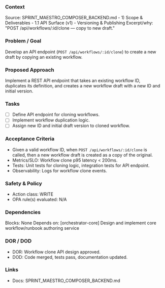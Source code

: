 ### Context

Source: SPRINT_MAESTRO_COMPOSER_BACKEND.md - 1) Scope & Deliverables - 1.1 API Surface (v1) - Versioning & Publishing
Excerpt/why: "POST /api/workflows/:id/clone — copy to new draft."

### Problem / Goal

Develop an API endpoint (`POST /api/workflows/:id/clone`) to create a new draft by copying an existing workflow.

### Proposed Approach

Implement a REST API endpoint that takes an existing workflow ID, duplicates its definition, and creates a new workflow draft with a new ID and initial version.

### Tasks

- [ ] Define API endpoint for cloning workflows.
- [ ] Implement workflow duplication logic.
- [ ] Assign new ID and initial draft version to cloned workflow.

### Acceptance Criteria

- Given a valid workflow ID, when `POST /api/workflows/:id/clone` is called, then a new workflow draft is created as a copy of the original.
- Metrics/SLO: Workflow clone p95 latency < 200ms.
- Tests: Unit tests for cloning logic, integration tests for API endpoint.
- Observability: Logs for workflow clone events.

### Safety & Policy

- Action class: WRITE
- OPA rule(s) evaluated: N/A

### Dependencies

Blocks: None
Depends on: [orchestrator-core] Design and implement core workflow/runbook authoring service

### DOR / DOD

- DOR: Workflow clone API design approved.
- DOD: Code merged, tests pass, documentation updated.

### Links

- Docs: SPRINT_MAESTRO_COMPOSER_BACKEND.md
